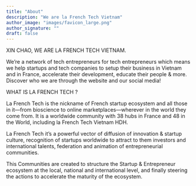 ```yaml
---
title: "About"
description: "We are la French Tech Vietnam"
author_image: "images/favicon_large.png"
author_signature: ""
draft: false
---
```

XIN CHAO, WE ARE LA FRENCH TECH VIETNAM.

We’re a network of tech entrepreneurs for tech entrepreneurs which means we help startups and tech companies to setup their business in Vietnam and in France, accelerate their development, educate their people & more. Discover who we are through the website and our social media!

WHAT IS LA FRENCH TECH ?

La French Tech is the nickname of French startup ecosystem and all those in it—from bioscience to online marketplaces—wherever in the world they come from. It is a worldwide community with 38 hubs in France and 48 in the World, including la French Tech Vietnam HDH.

La French Tech it’s a powerful vector of diffusion of innovation & startup culture, recognition of startups worldwide to attract to them investors and international talents, federation and animation of entrepreneurial communities.

This Communities are created to structure the Startup & Entrepreneur ecosystem at the local, national and international level, and finally steering the actions to accelerate the maturity of the ecosystem.
